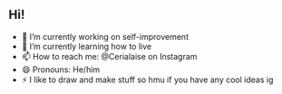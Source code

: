 ## Hi!

- 🔭 I’m currently working on self-improvement
- 🌱 I’m currently learning how to live
- 📫 How to reach me: @Cerialaise on Instagram
- 😄 Pronouns: He/him
- ⚡ I like to draw and make stuff so hmu if you have any cool ideas ig
